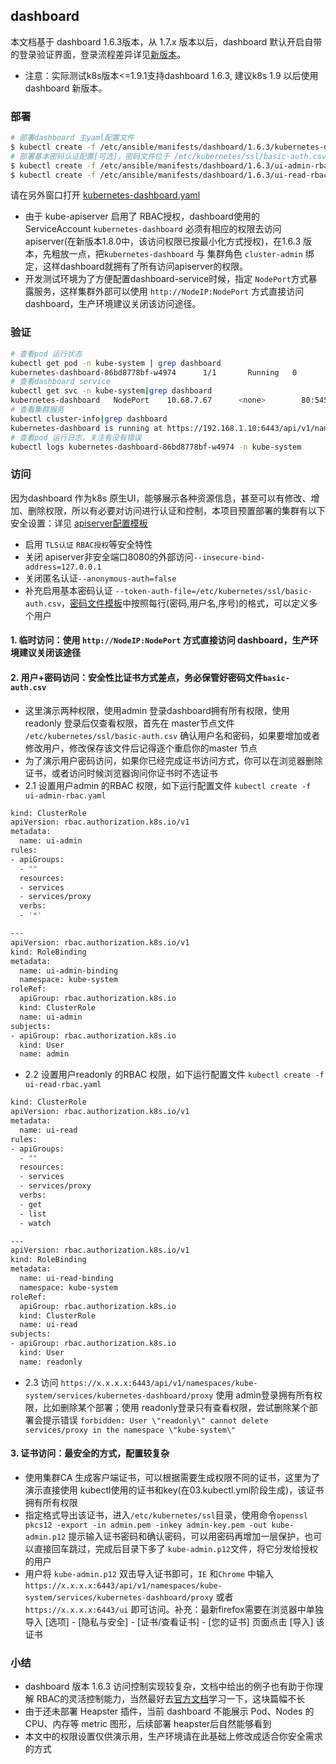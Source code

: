 ## dashboard

本文档基于 dashboard 1.6.3版本，从 1.7.x 版本以后，dashboard 默认开启自带的登录验证界面，登录流程差异详见[新版本](dashboard.md)。

+ 注意：实际测试k8s版本<=1.9.1支持dashboard 1.6.3, 建议k8s 1.9 以后使用 dashboard 新版本。

### 部署

``` bash
# 部署dashboard 主yaml配置文件
$ kubectl create -f /etc/ansible/manifests/dashboard/1.6.3/kubernetes-dashboard.yaml
# 部署基本密码认证配置[可选]，密码文件位于 /etc/kubernetes/ssl/basic-auth.csv
$ kubectl create -f /etc/ansible/manifests/dashboard/1.6.3/ui-admin-rbac.yaml
$ kubectl create -f /etc/ansible/manifests/dashboard/1.6.3/ui-read-rbac.yaml
```

请在另外窗口打开 [kubernetes-dashboard.yaml](../../manifests/dashboard/1.6.3/kubernetes-dashboard.yaml)

+ 由于 kube-apiserver 启用了 RBAC授权，dashboard使用的 ServiceAccount `kubernetes-dashboard` 必须有相应的权限去访问apiserver(在新版本1.8.0中，该访问权限已按最小化方式授权)，在1.6.3 版本，先粗放一点，把`kubernetes-dashboard` 与 集群角色 `cluster-admin` 绑定，这样dashboard就拥有了所有访问apiserver的权限。
+ 开发测试环境为了方便配置dashboard-service时候，指定 `NodePort`方式暴露服务，这样集群外部可以使用 `http://NodeIP:NodePort` 方式直接访问 dashboard，生产环境建议关闭该访问途径。

### 验证

``` bash
# 查看pod 运行状态
kubectl get pod -n kube-system | grep dashboard
kubernetes-dashboard-86bd8778bf-w4974      1/1       Running   0          12h
# 查看dashboard service
kubectl get svc -n kube-system|grep dashboard
kubernetes-dashboard   NodePort    10.68.7.67      <none>        80:5452/TCP	12h
# 查看集群服务
kubectl cluster-info|grep dashboard
kubernetes-dashboard is running at https://192.168.1.10:6443/api/v1/namespaces/kube-system/services/kubernetes-dashboard/proxy
# 查看pod 运行日志，关注有没有错误
kubectl logs kubernetes-dashboard-86bd8778bf-w4974 -n kube-system
```

### 访问

因为dashboard 作为k8s 原生UI，能够展示各种资源信息，甚至可以有修改、增加、删除权限，所以有必要对访问进行认证和控制，本项目预置部署的集群有以下安全设置：详见 [apiserver配置模板](../../roles/kube-master/templates/kube-apiserver.service.j2)

+ 启用 `TLS认证` `RBAC授权`等安全特性
+ 关闭 apiserver非安全端口8080的外部访问`--insecure-bind-address=127.0.0.1`
+ 关闭匿名认证`--anonymous-auth=false`
+ 补充启用基本密码认证 `--token-auth-file=/etc/kubernetes/ssl/basic-auth.csv`，[密码文件模板](../../roles/kube-master/templates/basic-auth.csv.j2)中按照每行(密码,用户名,序号)的格式，可以定义多个用户

#### 1. 临时访问：使用 `http://NodeIP:NodePort` 方式直接访问 dashboard，生产环境建议关闭该途径

#### 2. 用户+密码访问：安全性比证书方式差点，务必保管好密码文件`basic-auth.csv`

- 这里演示两种权限，使用admin 登录dashboard拥有所有权限，使用readonly 登录后仅查看权限，首先在 master节点文件 `/etc/kubernetes/ssl/basic-auth.csv` 确认用户名和密码，如果要增加或者修改用户，修改保存该文件后记得逐个重启你的master 节点
- 为了演示用户密码访问，如果你已经完成证书访问方式，你可以在浏览器删除证书，或者访问时候浏览器询问你证书时不选证书
- 2.1 设置用户admin 的RBAC 权限，如下运行配置文件 `kubectl create -f ui-admin-rbac.yaml`

``` bash
kind: ClusterRole
apiVersion: rbac.authorization.k8s.io/v1
metadata:
  name: ui-admin
rules:
- apiGroups:
  - ""
  resources:
  - services
  - services/proxy
  verbs:
  - '*'

---
apiVersion: rbac.authorization.k8s.io/v1
kind: RoleBinding
metadata:
  name: ui-admin-binding
  namespace: kube-system
roleRef:
  apiGroup: rbac.authorization.k8s.io
  kind: ClusterRole
  name: ui-admin
subjects:
- apiGroup: rbac.authorization.k8s.io
  kind: User
  name: admin
```  
- 2.2 设置用户readonly 的RBAC 权限，如下运行配置文件 `kubectl create -f ui-read-rbac.yaml`

``` bash
kind: ClusterRole
apiVersion: rbac.authorization.k8s.io/v1
metadata:
  name: ui-read
rules:
- apiGroups:
  - ""
  resources:
  - services
  - services/proxy
  verbs:
  - get
  - list
  - watch

---
apiVersion: rbac.authorization.k8s.io/v1
kind: RoleBinding
metadata:
  name: ui-read-binding
  namespace: kube-system
roleRef:
  apiGroup: rbac.authorization.k8s.io
  kind: ClusterRole
  name: ui-read
subjects:
- apiGroup: rbac.authorization.k8s.io
  kind: User
  name: readonly
```
- 2.3 访问 `https://x.x.x.x:6443/api/v1/namespaces/kube-system/services/kubernetes-dashboard/proxy` 使用 admin登录拥有所有权限，比如删除某个部署；使用 readonly登录只有查看权限，尝试删除某个部署会提示错误 `forbidden: User \"readonly\" cannot delete services/proxy in the namespace \"kube-system\"`

#### 3. 证书访问：最安全的方式，配置较复杂
- 使用集群CA 生成客户端证书，可以根据需要生成权限不同的证书，这里为了演示直接使用 kubectl使用的证书和key(在03.kubectl.yml阶段生成)，该证书拥有所有权限
- 指定格式导出该证书，进入`/etc/kubernetes/ssl`目录，使用命令`openssl pkcs12 -export -in admin.pem -inkey admin-key.pem -out kube-admin.p12` 提示输入证书密码和确认密码，可以用密码再增加一层保护，也可以直接回车跳过，完成后目录下多了 `kube-admin.p12`文件，将它分发给授权的用户
- 用户将 `kube-admin.p12` 双击导入证书即可，`IE` 和`Chrome` 中输入`https://x.x.x.x:6443/api/v1/namespaces/kube-system/services/kubernetes-dashboard/proxy` 或者 `https://x.x.x.x:6443/ui` 即可访问。补充：最新firefox需要在浏览器中单独导入 [选项] - [隐私与安全] - [证书/查看证书] - [您的证书] 页面点击 [导入] 该证书

### 小结

+ dashboard 版本 1.6.3 访问控制实现较复杂，文档中给出的例子也有助于你理解 RBAC的灵活控制能力，当然最好去[官方文档](https://kubernetes.io/docs/admin/authorization/rbac/)学习一下，这块篇幅不长
+ 由于还未部署 Heapster 插件，当前 dashboard 不能展示 Pod、Nodes 的 CPU、内存等 metric 图形，后续部署 heapster后自然能够看到
+ 本文中的权限设置仅供演示用，生产环境请在此基础上修改成适合你安全需求的方式

